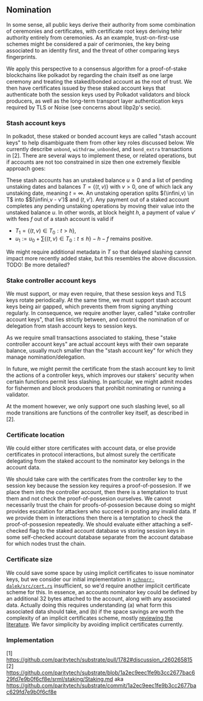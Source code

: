 
## Nomination

In some sense, all public keys derive their authority from some combination of ceremonies and certificates, with certificate root keys deriving tehir authority entirely from ceremonies.  As an example, trust-on-first-use schemes might be considered a pair of cerimonies, the key being associated to an identity first, and the threat of other comparing keys fingerprints.

We apply this perspective to a consensus algorithm for a proof-of-stake blockchains like polkadot by regarding the chain itself as one large ceremony and treating the staked/bonded account as the root of trust.  We then have certificates issued by these staked account keys that authenticate both the session keys used by Polkadot validators and block producers, as well as the long-term transport layer authentication keys required by TLS or Noise (see concerns about libp2p's secio).  

### Stash account keys

In polkadot, these staked or bonded account keys are called "stash account keys" to help disambiguate them from other key roles discussed below.  We currently describe `unbond`, `withdraw_unbonded`, and `bond_extra` transactions in [2].  There are several ways to implement these, or related operations, but if accounts are not too constrained in size then one extremely flexible approach goes:

These stash accounts has an unstaked balance $u \ge 0$ and a list of pending unstaking dates and balances $T = \{ (t,v) \}$ with $v>0$, one of which lack any unstaking date, meaning $t = \infty$.  An unstaking operation splits $(\infini,v) \in T$ into $$(\infini,v - v')$ and $(t,v')$.  Any payment out of a staked account completes any pending unstaking operations by moving their value into the unstaked balance $u$.  In other words, at block height $h$, a payment of value $v'$ with fees $f$ out of a stash account is valid if

 - $T_1 = \{ (t,v) \in T_0 : t > h \}$,
 - $u_1 := u_0 + \sum \{ (t,v) \in T_0 : t \le h \} - h - f$ remains positive.

We might require additional metadata in $T$ so that delayed slashing cannot impact more recently added stake, but this resembles the above discussion.  TODO:  Be more detailed?

### Stake controller account keys

We must support, or may even require, that these session keys and TLS keys rotate periodically.  At the same time, we must support stash account keys being air gapped, which prevents them from signing anything regularly.  In consequence, we require another layer, called "stake controller account keys", that lies strictly between, and control the nomination of or delegation from stash account keys to session keys. 

As we require small transactions associated to staking, these "stake controller account keys" are actual account keys with their own separate balance, usually much smaller than the "stash account key" for which they manage nomination/delegation. 

In future, we might permit the certificate from the stash account key to limit the actions of a controller keys, which improves our stakers' security when certain functions permit less slashing.  In particular, we might admit modes for fishermen and block producers that prohibit nominating or running a validator.  

At the moment however, we only support one such slashing level, so all mode transitions are functions of the controller key itself, as described in [2].

### Certificate location

We could either store certificates with account data, or else provide certificates in protocol interactions, but almost surely the certificate delegating from the staked account to the nominator key belongs in the account data.

We should take care with the certificates from the controller key to the session key because the session key requires a proof-of-possesion.  If we place them into the controller account, then there is a temptation to trust them and not check the proof-of-possesion ourselves.  We cannot necessarily trust the chain for proofs-of-possesion because doing so might provides escalation for attackers who succeed in posting any invalid data.  If we provide them in interactions then there is a temptation to check the proof-of-possesion repeatedly.  We should evaluate either attaching a self-checked flag to the staked account database vs storing session keys in some self-checked account database separate from the account database for which nodes trust the chain.  

### Certificate size

We could save some space by using implicit certificates to issue nominator keys, but we consider our initial implementation in [`schnorr-dalek/src/cert.rs`](https://github.com/w3f/schnorr-dalek/blob/master/src/cert.rs#L181) insufficient, so we'd require another implicit certificate scheme for this.  In essence, an accounts nominator key could be defined by an additional 32 bytes attached to the account, along with any associated data.  Actually doing this requires understanding (a) what form this associated data should take, and (b) if the space savings are worth the complexity of an implicit certificates scheme, mostly [reviewing the literature](https://github.com/w3f/schnorr-dalek/issues/4).  We favor simplicity by avoiding implicit certificates currently.

### Implementation

[1] https://github.com/paritytech/substrate/pull/1782#discussion_r260265815
[2] https://github.com/paritytech/substrate/blob/1a2ec9eec1fe9b3cc2677bac629fd7e9b0f6cf8e/srml/staking/Staking.md aka https://github.com/paritytech/substrate/commit/1a2ec9eec1fe9b3cc2677bac629fd7e9b0f6cf8e



